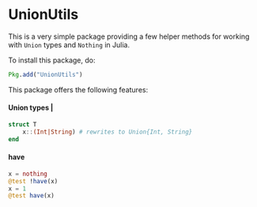 # UnionUtils

This is a very simple package providing a few helper methods for working with `Union` types and `Nothing` in Julia.

To install this package, do:
```julia
Pkg.add("UnionUtils")
```

This package offers the following features:

#### Union types |
```julia
struct T
    x::(Int|String) # rewrites to Union{Int, String}
end
```

#### have
```julia
x = nothing
@test !have(x)
x = 1
@test have(x)
```
